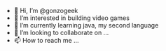 - 👋 Hi, I’m @gonzogeek
- 👀 I’m interested in building video games
- 🌱 I’m currently learning java, my second language
- 💞️ I’m looking to collaborate on ...
- 📫 How to reach me ...

<!---
gonzogeek/gonzogeek is a ✨ special ✨ repository because its `README.md` (this file) appears on your GitHub profile.
You can click the Preview link to take a look at your changes.
--->
